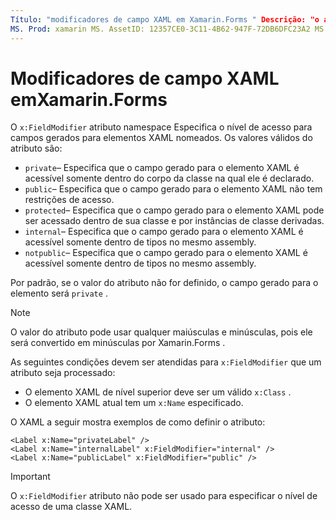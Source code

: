 ```yaml
---
Título: "modificadores de campo XAML em Xamarin.Forms " Descrição: "o atributo de namespace x:FieldModifier especifica o nível de acesso para os campos gerados para elementos XAML nomeados."
MS. Prod: xamarin MS. AssetID: 12357CE0-3C11-4B62-947F-72DB6DFC23A2 MS. Technology: xamarin-Forms autor: davidbritch MS. Author: dabritch MS. Date: 08/02/2019 no-loc: [ Xamarin.Forms , Xamarin.Essentials ]
---
```


# <a name="xaml-field-modifiers-in-xamarinforms"></a>Modificadores de campo XAML emXamarin.Forms

O `x:FieldModifier` atributo namespace Especifica o nível de acesso para campos gerados para elementos XAML nomeados. Os valores válidos do atributo são:

- `private`– Especifica que o campo gerado para o elemento XAML é acessível somente dentro do corpo da classe na qual ele é declarado.
- `public`– Especifica que o campo gerado para o elemento XAML não tem restrições de acesso.
- `protected`– Especifica que o campo gerado para o elemento XAML pode ser acessado dentro de sua classe e por instâncias de classe derivadas.
- `internal`– Especifica que o campo gerado para o elemento XAML é acessível somente dentro de tipos no mesmo assembly.
- `notpublic`– Especifica que o campo gerado para o elemento XAML é acessível somente dentro de tipos no mesmo assembly.

Por padrão, se o valor do atributo não for definido, o campo gerado para o elemento será `private` .

> [!NOTE]
> O valor do atributo pode usar qualquer maiúsculas e minúsculas, pois ele será convertido em minúsculas por Xamarin.Forms .

As seguintes condições devem ser atendidas para `x:FieldModifier` que um atributo seja processado:

- O elemento XAML de nível superior deve ser um válido `x:Class` .
- O elemento XAML atual tem um `x:Name` especificado.

O XAML a seguir mostra exemplos de como definir o atributo:

```xaml
<Label x:Name="privateLabel" />
<Label x:Name="internalLabel" x:FieldModifier="internal" />
<Label x:Name="publicLabel" x:FieldModifier="public" />
```

> [!IMPORTANT]
> O `x:FieldModifier` atributo não pode ser usado para especificar o nível de acesso de uma classe XAML.
